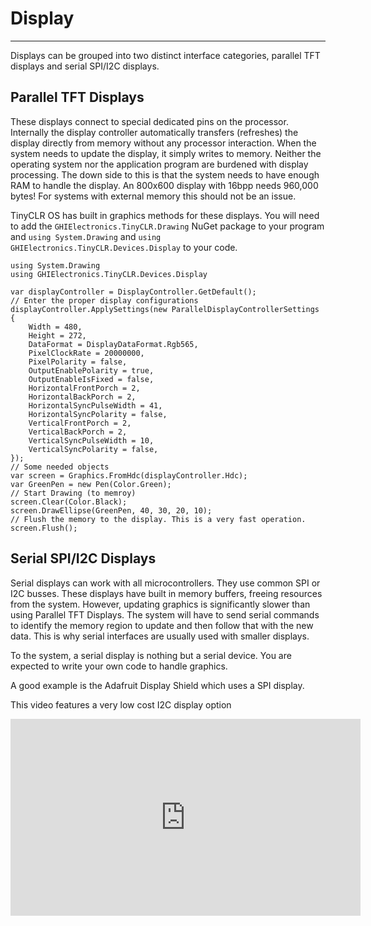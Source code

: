 # Display
---
Displays can be grouped into two distinct interface categories, parallel TFT displays and serial SPI/I2C displays.

## Parallel TFT Displays
These displays connect to special dedicated pins on the processor. Internally the display controller automatically transfers (refreshes) the display directly from memory without any processor interaction. When the system needs to update the display, it simply writes to memory. Neither the operating system nor the application program are burdened with display processing. The down side to this is that the system needs to have enough RAM to handle the display. An 800x600 display with 16bpp needs 960,000 bytes! For systems with external memory this should not be an issue.

TinyCLR OS has built in graphics methods for these displays. You will need to add the `GHIElectronics.TinyCLR.Drawing` NuGet package to your program and `using System.Drawing` and `using GHIElectronics.TinyCLR.Devices.Display` to your code.

```
using System.Drawing
using GHIElectronics.TinyCLR.Devices.Display

var displayController = DisplayController.GetDefault();
// Enter the proper display configurations
displayController.ApplySettings(new ParallelDisplayControllerSettings {
    Width = 480,
    Height = 272,
    DataFormat = DisplayDataFormat.Rgb565,
    PixelClockRate = 20000000,
    PixelPolarity = false,
    OutputEnablePolarity = true,
    OutputEnableIsFixed = false,
    HorizontalFrontPorch = 2,
    HorizontalBackPorch = 2,
    HorizontalSyncPulseWidth = 41,
    HorizontalSyncPolarity = false,
    VerticalFrontPorch = 2,
    VerticalBackPorch = 2,
    VerticalSyncPulseWidth = 10,
    VerticalSyncPolarity = false,
});
// Some needed objects
var screen = Graphics.FromHdc(displayController.Hdc);
var GreenPen = new Pen(Color.Green);
// Start Drawing (to memroy)
screen.Clear(Color.Black);
screen.DrawEllipse(GreenPen, 40, 30, 20, 10);
// Flush the memory to the display. This is a very fast operation.
screen.Flush();
```

## Serial SPI/I2C Displays
Serial displays can work with all microcontrollers. They use common SPI or I2C busses. These displays have built in memory buffers, freeing resources from the system. However, updating graphics is significantly slower than using Parallel TFT Displays. The system will have to send serial commands to identify the memory region to update and then follow that with the new data. This is why serial interfaces are usually used with smaller displays.

To the system, a serial display is nothing but a serial device. You are expected to write your own code to handle graphics.

A good example is the Adafruit Display Shield which uses a SPI display.

This video features a very low cost I2C display option

<iframe width="560" height="315" src="https://www.youtube.com/embed/CL-nSqaGVaw" frameborder="0" allowfullscreen></iframe>

